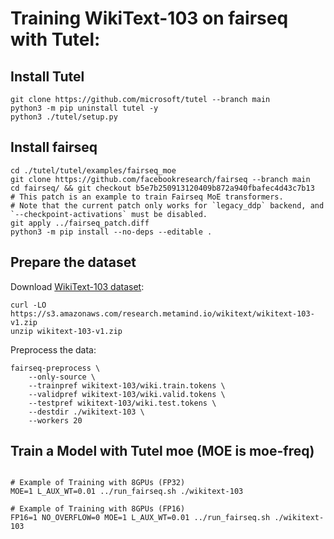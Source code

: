 # Training WikiText-103 on fairseq with Tutel:
## Install Tutel
```shell
git clone https://github.com/microsoft/tutel --branch main
python3 -m pip uninstall tutel -y
python3 ./tutel/setup.py
```

## Install fairseq
```shell
cd ./tutel/tutel/examples/fairseq_moe
git clone https://github.com/facebookresearch/fairseq --branch main
cd fairseq/ && git checkout b5e7b250913120409b872a940fbafec4d43c7b13
# This patch is an example to train Fairseq MoE transformers.
# Note that the current patch only works for `legacy_ddp` backend, and `--checkpoint-activations` must be disabled.
git apply ../fairseq_patch.diff
python3 -m pip install --no-deps --editable .
```

## Prepare the dataset
Download [WikiText-103 dataset](https://www.salesforce.com/products/einstein/ai-research/the-wikitext-dependency-language-modeling-dataset/):
```shell
curl -LO https://s3.amazonaws.com/research.metamind.io/wikitext/wikitext-103-v1.zip
unzip wikitext-103-v1.zip
```
Preprocess the data:
```shell
fairseq-preprocess \
    --only-source \
    --trainpref wikitext-103/wiki.train.tokens \
    --validpref wikitext-103/wiki.valid.tokens \
    --testpref wikitext-103/wiki.test.tokens \
    --destdir ./wikitext-103 \
    --workers 20

```

## Train a Model with Tutel moe (MOE is moe-freq)
```shell

# Example of Training with 8GPUs (FP32)
MOE=1 L_AUX_WT=0.01 ../run_fairseq.sh ./wikitext-103

# Example of Training with 8GPUs (FP16)
FP16=1 NO_OVERFLOW=0 MOE=1 L_AUX_WT=0.01 ../run_fairseq.sh ./wikitext-103

```